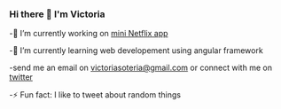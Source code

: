 ### Hi there 👋 I'm Victoria



-🔭 I’m currently working on [mini Netflix app](https://github.com/VictoriaAlhassan/moviesapp)

-🌱 I’m currently learning web developement using angular framework

-send me an email on victoriasoteria@gmail.com or connect with me on [twitter](https://twitter.com/ladysoteria)

-⚡ Fun fact: I like to tweet about random things   


